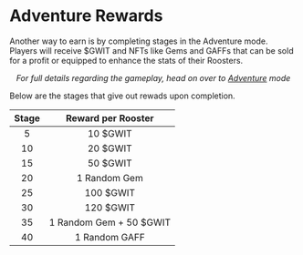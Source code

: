 # **Adventure Rewards**

Another way to earn is by completing stages in the Adventure mode. Players will receive $GWIT and NFTs like Gems and GAFFs that can be sold for a profit or equipped to enhance the stats of their Roosters.

<center>

_For full details regarding the gameplay, head on over to [Adventure](../phase1/adventure-mode/index.md) mode_

</center>

Below are the stages that give out rewads upon completion.

<center>

| **Stage** | **Reward per Rooster**  |
| :-------: | :---------------------: |
|     5     |        10 $GWIT         |
|    10     |        20 $GWIT         |
|    15     |        50 $GWIT         |
|    20     |      1 Random Gem       |
|    25     |        100 $GWIT        |
|    30     |        120 $GWIT        |
|    35     | 1 Random Gem + 50 $GWIT |
|    40     |      1 Random GAFF      |

</center>
